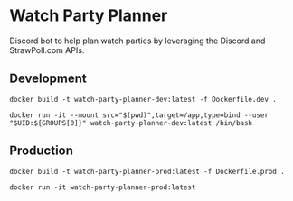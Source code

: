 # Watch Party Planner

Discord bot to help plan watch parties by leveraging the Discord and StrawPoll.com APIs.

## Development
`docker build -t watch-party-planner-dev:latest -f Dockerfile.dev .`

`docker run -it --mount src="$(pwd)",target=/app,type=bind --user "$UID:${GROUPS[0]}" watch-party-planner-dev:latest /bin/bash`

## Production
`docker build -t watch-party-planner-prod:latest -f Dockerfile.prod .`

`docker run -it watch-party-planner-prod:latest`
